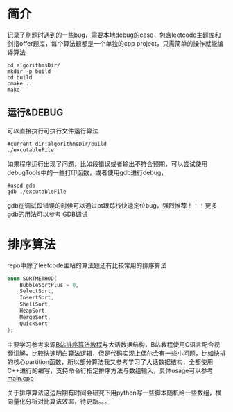 # 简介

记录了刷题时遇到的一些bug，需要本地debug的case，包含leetcode主题库和剑指offer题库，每个算法题都是一个单独的cpp project，只需简单的操作就能编译算法

```shell
cd algorithmsDir/
mkdir -p build
cd build
cmake ..
make
```

## 运行&DEBUG

可以直接执行可执行文件运行算法

```shell
#current dir:algorithmsDir/build
./excutableFile
```

如果程序运行出现了问题，比如段错误或者输出不符合预期，可以尝试使用debugTools中的一些打印函数，或者使用gdb进行debug，

```shell
#used gdb
gdb ./excutableFile
```

gdb在调试段错误的时候可以通过bt跟踪栈快速定位bug，强烈推荐！！！更多gdb的用法可以参考  [GDB调试](https://subingwen.cn/linux/gdb/)

# 排序算法

repo中除了leetcode主站的算法题还有比较常用的排序算法

```c++
enum SORTMETHOD{
    BubbleSortPlus = 0,
    SelectSort,
    InsertSort,
    ShellSort,
    HeapSort,
    MergeSort,
    QuickSort
};
```

主要学习参考来源[B站排序算法教程](https://space.bilibili.com/95715842/channel/collectiondetail?sid=41092)与大话数据结构，B站教程使用C语言配合视频讲解，比较快速明白算法逻辑，但是代码实现上偶尔会有一些小问题，比如快排的核心partition函数，所以部分算法我又参考学习了大话数据结构，全都使用C++进行的编写，支持命令行指定排序方法与数组输入，具体usage可以参考  [main.cpp](./sort/src/main.cpp)

关于排序算法这边后期有时间会研究下用python写一些脚本随机给一些数组，横向量化分析对比算法效率，待更新。。。
